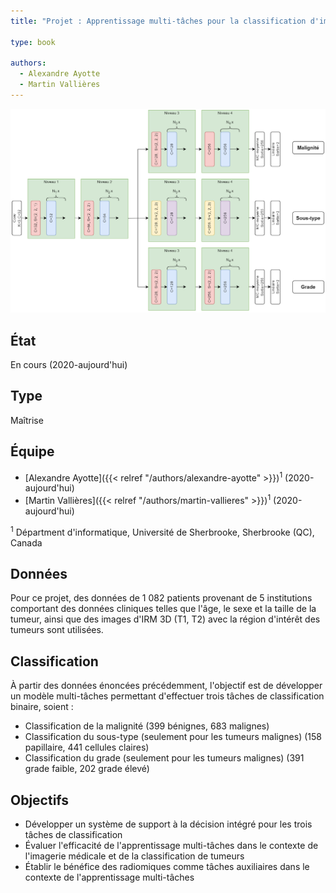 ```yaml
---
title: "Projet : Apprentissage multi-tâches pour la classification d'images de tumeurs rénales"

type: book

authors:
  - Alexandre Ayotte
  - Martin Vallières
---
```


![Exemple d'architecture de hard-sharing](hard_sharing_fr.png "Exemple d'architecture de hard-sharing.")

## État

En cours (2020-aujourd'hui)

## Type

Maîtrise

## Équipe

- [Alexandre Ayotte]({{< relref "/authors/alexandre-ayotte" >}})<sup>1</sup> (2020-aujourd'hui)
- [Martin Vallières]({{< relref "/authors/martin-vallieres" >}})<sup>1</sup> (2020-aujourd'hui)

<sup>1</sup> Départment d'informatique, Université de Sherbrooke, Sherbrooke (QC), Canada

## Données

Pour ce projet, des données de 1 082 patients provenant de 5 institutions comportant des données cliniques telles
que l'âge, le sexe et la taille de la tumeur, ainsi que des images d'IRM 3D (T1, T2) avec la région d'intérêt des
tumeurs sont utilisées.

## Classification

À partir des données énoncées précédemment, l'objectif est de développer un modèle multi-tâches permettant d'effectuer
trois tâches de classification binaire, soient : 
- Classification de la malignité (399 bénignes, 683 malignes)
- Classification du sous-type (seulement pour les tumeurs malignes) (158 papillaire, 441 cellules claires)
- Classification du grade (seulement pour les tumeurs malignes) (391 grade faible, 202 grade élevé)

## Objectifs

- Développer un système de support à la décision intégré pour les trois tâches de classification
- Évaluer l'efficacité de l'apprentissage multi-tâches dans le contexte de l'imagerie médicale et de la classification de tumeurs
- Établir le bénéfice des radiomiques comme tâches auxiliaires dans le contexte de l'apprentissage multi-tâches
